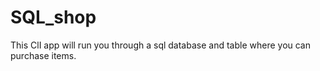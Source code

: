 # SQL_shop

This ClI app will run you through a sql database and table where you can purchase items. 
